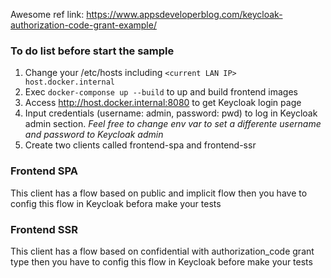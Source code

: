 Awesome ref link: https://www.appsdeveloperblog.com/keycloak-authorization-code-grant-example/

### To do list before start the sample

1. Change your /etc/hosts including `<current LAN IP> host.docker.internal`
2. Exec `docker-componse up --build` to up and build frontend images
3. Access http://host.docker.internal:8080 to get Keycloak login page
4. Input credentials (username: admin, password: pwd) to log in Keycloak admin section. *Feel free to change env var to set a differente username and password to Keycloak admin*
5. Create two clients called frontend-spa and frontend-ssr


### Frontend SPA

This client has a flow based on public and implicit flow then you have to config this flow in Keycloak befora make your tests

### Frontend SSR

This client has a flow based on confidential with authorization_code grant type then you have to config this flow in Keycloak before make your tests

